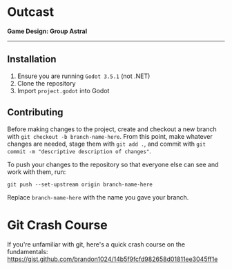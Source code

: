 # Outcast
**Game Design: Group  Astral**
___

## Installation
1. Ensure you are running `Godot 3.5.1` (not .NET)
2. Clone the repository
3. Import `project.godot` into Godot


## Contributing
Before making changes to the project, create and checkout a new branch with `git checkout -b branch-name-here`. From this point, make whatever changes are needed, stage them with `git add .`, and commit with `git commit -m "descriptive description of changes"`.

To push your changes to the repository so that everyone else can see and work with them, run:

```git push --set-upstream origin branch-name-here```

Replace `branch-name-here` with the name you gave your branch.

# Git Crash Course
If you're unfamiliar with git, here's a quick crash course on the fundamentals: https://gist.github.com/brandon1024/14b5f9fcfd982658d01811ee3045ff1e
